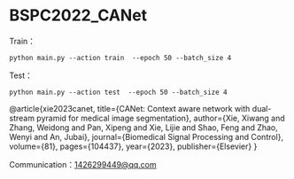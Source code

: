 # BSPC2022_CANet

Train：

    python main.py --action train  --epoch 50 --batch_size 4

Test：

    python main.py --action test  --epoch 50 --batch_size 4


@article{xie2023canet,
  title={CANet: Context aware network with dual-stream pyramid for medical image segmentation},
  author={Xie, Xiwang and Zhang, Weidong and Pan, Xipeng and Xie, Lijie and Shao, Feng and Zhao, Wenyi and An, Jubai},
  journal={Biomedical Signal Processing and Control},
  volume={81},
  pages={104437},
  year={2023},
  publisher={Elsevier}
}


Communication：1426299449@qq.com

